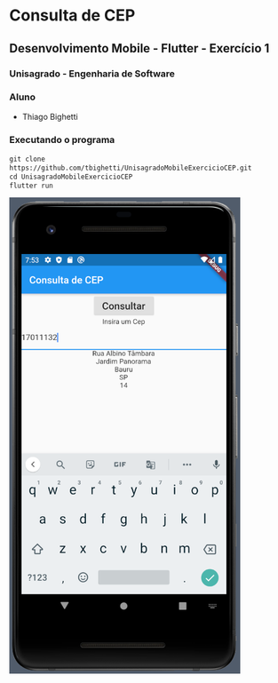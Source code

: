 # Consulta de CEP
## Desenvolvimento Mobile - Flutter - Exercício 1
### Unisagrado - Engenharia de Software
### Aluno
- Thiago Bighetti

### Executando o programa
```
git clone https://github.com/tbighetti/UnisagradoMobileExercicioCEP.git
cd UnisagradoMobileExercicioCEP
flutter run
```

![](screenshot/cep.png?raw=true)